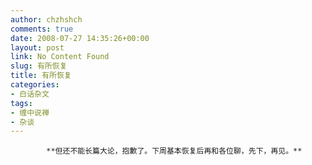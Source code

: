 ```yaml
---
author: chzhshch
comments: true
date: 2008-07-27 14:35:26+00:00
layout: post
link: No Content Found
slug: 有所恢复
title: 有所恢复
categories:
- 白话杂文
tags:
- 缠中说禅
- 杂谈
---
```


			**但还不能长篇大论，抱歉了。下周基本恢复后再和各位聊，先下，再见。**
